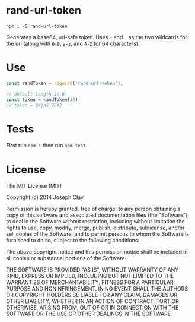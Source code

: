 # rand-url-token

`npm i -S rand-url-token`

Generates a base64, url-safe token. Uses `-` and `_` as the two wildcards for the url (along with `0-9`, `a-z`, and `A-Z` for 64 characters).

# Use

```js
const randToken = require('rand-url-token');

// default length is 8
const token = randToken(10);
// token = 0XjaS_7F42
```
# Tests

First run `npm i` then run `npm test`.

# License

The MIT License (MIT)

Copyright (c) 2014 Joseph Clay

Permission is hereby granted, free of charge, to any person obtaining a copy
of this software and associated documentation files (the "Software"), to deal
in the Software without restriction, including without limitation the rights
to use, copy, modify, merge, publish, distribute, sublicense, and/or sell
copies of the Software, and to permit persons to whom the Software is
furnished to do so, subject to the following conditions:

The above copyright notice and this permission notice shall be included in
all copies or substantial portions of the Software.

THE SOFTWARE IS PROVIDED "AS IS", WITHOUT WARRANTY OF ANY KIND, EXPRESS OR
IMPLIED, INCLUDING BUT NOT LIMITED TO THE WARRANTIES OF MERCHANTABILITY,
FITNESS FOR A PARTICULAR PURPOSE AND NONINFRINGEMENT.  IN NO EVENT SHALL THE
AUTHORS OR COPYRIGHT HOLDERS BE LIABLE FOR ANY CLAIM, DAMAGES OR OTHER
LIABILITY, WHETHER IN AN ACTION OF CONTRACT, TORT OR OTHERWISE, ARISING FROM,
OUT OF OR IN CONNECTION WITH THE SOFTWARE OR THE USE OR OTHER DEALINGS IN
THE SOFTWARE.
